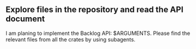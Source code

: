 ## Explore files in the repository and read the API document
I am planing to implement the Backlog API: $ARGUMENTS.
Please find the relevant files from all the crates by using subagents.